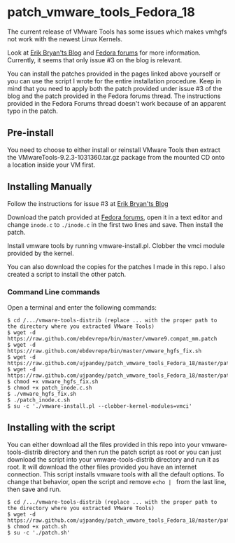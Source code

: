 patch_vmware_tools_Fedora_18
============================

The current release of VMware Tools has some issues which makes vmhgfs not work with the newest Linux Kernels.

Look at [Erik Bryan'ts Blog](http://erikbryantology.blogspot.com/2013/03/patching-vmware-tools-in-fedora-18.html) and [Fedora forums](http://www.forums.fedoraforum.org/showthread.php?t=291199) for more information.
Currently, it seems that only issue #3 on the blog is relevant.

You can install the patches provided in the pages linked above yourself or you can use the script I wrote for the entire installation procedure. Keep in mind that you need to apply both the patch provided under issue #3 of the blog and the patch provided in the Fedora forums thread. The instructions provided in the Fedora Forums thread doesn't work because of an apparent typo in the patch.

## Pre-install
You need to choose to either install or reinstall VMware Tools then extract the VMwareTools-9.2.3-1031360.tar.gz package from the mounted CD onto a location inside your VM first.

## Installing Manually
Follow the instructions for issue #3 at [Erik Bryan'ts Blog](http://erikbryantology.blogspot.com/2013/03/patching-vmware-tools-in-fedora-18.html)

Download the patch provided at [Fedora forums](http://www.forums.fedoraforum.org/showthread.php?t=291199), open it in a text editor and change `inode.c` to `./inode.c` in the first two lines and save. Then install the patch.

Install vmware tools by running vmware-install.pl. Clobber the vmci module provided by the kernel.

You can also download the copies for the patches I made in this repo. I also created a script to install the other patch.

### Command Line commands
Open a terminal and enter the following commands:

    $ cd /.../vmware-tools-distrib (replace ... with the proper path to the directory where you extracted VMware Tools)
    $ wget -d https://raw.github.com/ebdevrepo/bin/master/vmware9.compat_mm.patch
    $ wget -d https://raw.github.com/ebdevrepo/bin/master/vmware_hgfs_fix.sh
    $ wget -d https://raw.github.com/ujpandey/patch_vmware_tools_Fedora_18/master/patch_inode.c.patch
    $ wget -d https://raw.github.com/ujpandey/patch_vmware_tools_Fedora_18/master/patch_inode.c.sh
    $ chmod +x vmware_hgfs_fix.sh
    $ chmod +x patch_inode.c.sh
    $ ./vmware_hgfs_fix.sh
    $ ./patch_inode.c.sh
    $ su -c './vmware-install.pl --clobber-kernel-modules=vmci'
    
## Installing with the script
You can either download all the files provided in this repo into your vmware-tools-distrib directory and then run the patch script as root or you can just download the script into your vmware-tools-distrib directory and run it as root. It will download the other files provided you have an internet connection. This script installs vmware tools with all the default options. To change that behavior, open the script and remove `echo | ` from the last line, then save and run.

    $ cd /.../vmware-tools-distrib (replace ... with the proper path to the directory where you extracted VMware Tools)
    $ wget -d https://raw.github.com/ujpandey/patch_vmware_tools_Fedora_18/master/patch.sh
    $ chmod +x patch.sh
    $ su -c './patch.sh'
